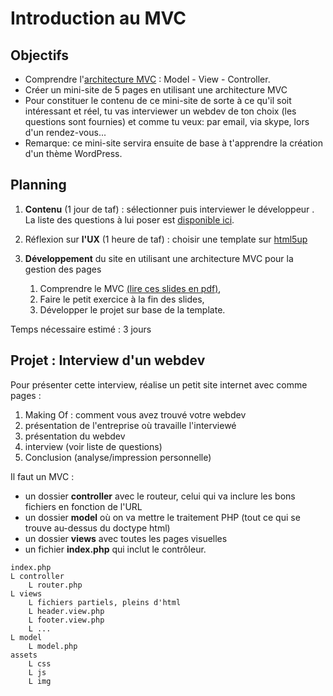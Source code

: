 # Introduction au MVC

## Objectifs

- Comprendre l'[architecture MVC](https://en.wikipedia.org/wiki/Model%E2%80%93view%E2%80%93controller) : Model - View - Controller.
- Créer un mini-site de 5 pages en utilisant une architecture MVC
- Pour constituer le contenu de ce mini-site de sorte à ce qu'il soit intéressant et réel, tu vas interviewer un webdev de ton choix (les questions sont fournies) et comme tu veux: par email, via skype, lors d'un rendez-vous...
- Remarque: ce mini-site servira ensuite de base à t'apprendre la création d'un thème WordPress.

## Planning

1. **Contenu** (1 jour de taf) : sélectionner puis interviewer le développeur . La liste des questions à lui poser est [disponible ici](interviewwebdev.md).

2. Réflexion sur **l'UX** (1 heure de taf) : choisir une template sur [html5up](https://html5up.net/)
3. **Développement** du site en utilisant une architecture MVC pour la gestion des pages  
	1. Comprendre le MVC [(lire ces slides en pdf)](./MVC.pdf),
	2. Faire le petit exercice à la fin des slides,
	3. Développer le projet sur base de la template.

Temps nécessaire estimé : 3 jours
	

## Projet : Interview d'un webdev

Pour présenter cette interview, réalise un petit site internet avec comme pages :  

1. Making Of : comment vous avez trouvé votre webdev  
2. présentation de l'entreprise où travaille l'interviewé  
3. présentation du webdev  
4. interview (voir liste de questions)  
5. Conclusion (analyse/impression personnelle)  

Il faut un MVC :

- un dossier **controller** avec le routeur, celui qui va inclure les bons fichiers en fonction de l'URL
- un dossier **model** où on va mettre le traitement PHP (tout ce qui se trouve au-dessus du doctype html)
- un dossier **views** avec toutes les pages visuelles
- un fichier **index.php** qui inclut le contrôleur.

```
index.php
L controller
	L router.php
L views
	L fichiers partiels, pleins d'html
	L header.view.php
	L footer.view.php
	L ...
L model
	L model.php
assets
	L css
	L js
	L img
```

